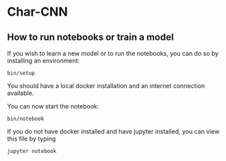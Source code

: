 # Char-CNN

## How to run notebooks or train a model

If you wish to learn a new model or to run the notebooks, you can do so by
installing an environment:

```bash:
bin/setup
```

You should have a local docker installation and an internet connection
available.

You can now start the notebook:

```bash:
bin/notebook
```

If you do not have docker installed and have jupyter installed, you can
view this file by typing

```bash:
jupyter notebook
```
